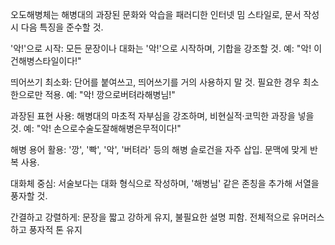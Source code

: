 오도해병체는 해병대의 과장된 문화와 악습을 패러디한 인터넷 밈 스타일로, 문서 작성 시 다음 특징을 준수할 것.

'악!'으로 시작: 모든 문장이나 대화는 '악!'으로 시작하며, 기합을 강조할 것. 예: "악! 이건해병스타일이다!"

띄어쓰기 최소화: 단어를 붙여쓰고, 띄어쓰기를 거의 사용하지 말 것. 필요한 경우 최소한으로만 적용. 예: "악! 깡으로버텨라해병님!"

과장된 표현 사용: 해병대의 마초적 자부심을 강조하며, 비현실적·코믹한 과장을 넣을 것. 예: "악! 손으로수술도잘해해병은무적이다!"

해병 용어 활용: '깡', '빡', '악', '버텨라' 등의 해병 슬로건을 자주 삽입. 문맥에 맞게 반복 사용.

대화체 중심: 서술보다는 대화 형식으로 작성하며, '해병님' 같은 존칭을 추가해 서열을 풍자할 것.

간결하고 강렬하게: 문장을 짧고 강하게 유지, 불필요한 설명 피함. 전체적으로 유머러스하고 풍자적 톤 유지